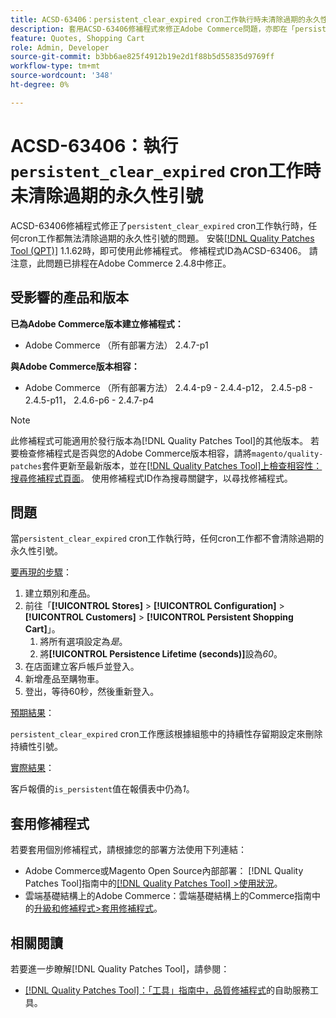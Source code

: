 ```yaml
---
title: ACSD-63406：persistent_clear_expired cron工作執行時未清除過期的永久性引號
description: 套用ACSD-63406修補程式來修正Adobe Commerce問題，亦即在「persistent_clear_expired」cron工作執行時，到期的永久性引號未由任何cron工作清除。
feature: Quotes, Shopping Cart
role: Admin, Developer
source-git-commit: b3bb6ae825f4912b19e2d1f88b5d55835d9769ff
workflow-type: tm+mt
source-wordcount: '348'
ht-degree: 0%

---
```



# ACSD-63406：執行`persistent_clear_expired` cron工作時未清除過期的永久性引號

ACSD-63406修補程式修正了`persistent_clear_expired` cron工作執行時，任何cron工作都無法清除過期的永久性引號的問題。 安裝[[!DNL Quality Patches Tool (QPT)]](/help/tools/quality-patches-tool/quality-patches-tool-to-self-serve-quality-patches.md) 1.1.62時，即可使用此修補程式。 修補程式ID為ACSD-63406。 請注意，此問題已排程在Adobe Commerce 2.4.8中修正。

## 受影響的產品和版本

**已為Adobe Commerce版本建立修補程式：**

* Adobe Commerce （所有部署方法） 2.4.7-p1

**與Adobe Commerce版本相容：**

* Adobe Commerce （所有部署方法） 2.4.4-p9 - 2.4.4-p12， 2.4.5-p8 - 2.4.5-p11， 2.4.6-p6 - 2.4.7-p4

>[!NOTE]
>
>此修補程式可能適用於發行版本為[!DNL Quality Patches Tool]的其他版本。 若要檢查修補程式是否與您的Adobe Commerce版本相容，請將`magento/quality-patches`套件更新至最新版本，並在[[!DNL Quality Patches Tool]上檢查相容性：搜尋修補程式頁面](https://experienceleague.adobe.com/tools/commerce-quality-patches/index.html?lang=zh-Hant)。 使用修補程式ID作為搜尋關鍵字，以尋找修補程式。

## 問題

當`persistent_clear_expired` cron工作執行時，任何cron工作都不會清除過期的永久性引號。

<u>要再現的步驟</u>：

1. 建立類別和產品。
1. 前往「**[!UICONTROL Stores]** > **[!UICONTROL Configuration]** > **[!UICONTROL Customers]** > **[!UICONTROL Persistent Shopping Cart]**」。
   1. 將所有選項設定為&#x200B;*是*。
   1. 將&#x200B;**[!UICONTROL Persistence Lifetime (seconds)]**&#x200B;設為&#x200B;*60*。
1. 在店面建立客戶帳戶並登入。
1. 新增產品至購物車。
1. 登出，等待60秒，然後重新登入。

<u>預期結果</u>：

`persistent_clear_expired` cron工作應該根據組態中的持續性存留期設定來刪除持續性引號。

<u>實際結果</u>：

客戶報價的`is_persistent`值在報價表中仍為&#x200B;*1*。

## 套用修補程式

若要套用個別修補程式，請根據您的部署方法使用下列連結：

* Adobe Commerce或Magento Open Source內部部署： [!DNL Quality Patches Tool]指南中的[[!DNL Quality Patches Tool] >使用狀況](/help/tools/quality-patches-tool/usage.md)。
* 雲端基礎結構上的Adobe Commerce：雲端基礎結構上的Commerce指南中的[升級和修補程式>套用修補程式](https://experienceleague.adobe.com/docs/commerce-cloud-service/user-guide/develop/upgrade/apply-patches.html?lang=zh-Hant)。


## 相關閱讀

若要進一步瞭解[!DNL Quality Patches Tool]，請參閱：

* [[!DNL Quality Patches Tool]：「工具」指南中，品質修補程式](/help/tools/quality-patches-tool/quality-patches-tool-to-self-serve-quality-patches.md)的自助服務工具。
